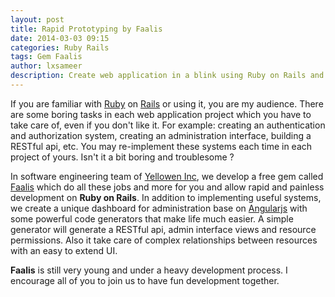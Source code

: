 ```yaml
---
layout: post
title: Rapid Prototyping by Faalis
date: 2014-03-03 09:15
categories: Ruby Rails
tags: Gem Faalis
author: lxsameer
description: Create web application in a blink using Ruby on Rails and Faalis
---
```

If you are familiar with [Ruby](https://www.ruby-lang.org/en/) on [Rails](http://rubyonrails.org/) or using it, you are my audience. There are some boring tasks in each web application project which you have
to take care of, even if you don't like it. For example: creating an authentication and authorization system, creating an administration interface,
building a RESTful api, etc. You may re-implement these systems each time in each project of yours. Isn't it a bit boring and troublesome ?

In software engineering team of [Yellowen Inc](http://www.Yellowen.com), we develop a free gem called [Faalis](http://github.com/Yellowen/Faalis)
which do all these jobs and more for you and allow rapid and painless development on **Ruby on Rails**. In addition to implementing useful systems,
we create a unique dashboard for administration base on [Angularjs](http://angularjs.org) with some powerful code generators that make life much easier.
A simple generator will generate a RESTful api, admin interface views and resource permissions. Also it take care of complex relationships between resources with an easy to extend UI.

**Faalis** is still very young and under a heavy development process. I encourage all of you to join us to have fun development together.
